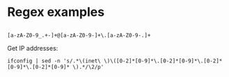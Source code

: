 # Regex examples

##

~~~~
[a-zA-Z0-9_.+-]+@[a-zA-Z0-9-]+\.[a-zA-Z0-9-.]+
~~~~


Get IP addresses:

~~~~
ifconfig | sed -n 's/.*\(inet\ \)\([0-2]*[0-9]*\.[0-2]*[0-9]*\.[0-2]*[0-9]*\.[0-2]*[0-9]* \).*/\2/p'
~~~~
